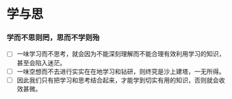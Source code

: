 # 学与思

  
### 学而不思则罔，思而不学则殆
* [ ] 一味学习而不思考，就会因为不能深刻理解而不能合理有效利用学习的知识，甚至会陷入迷茫。
* [ ] 一味空想而不去进行实实在在地学习和钻研，则终究是沙上建塔，一无所得。
* [ ] 因此我们只有把学习和思考结合起来，才能学到切实有用的知识，否则就会收效甚微。
